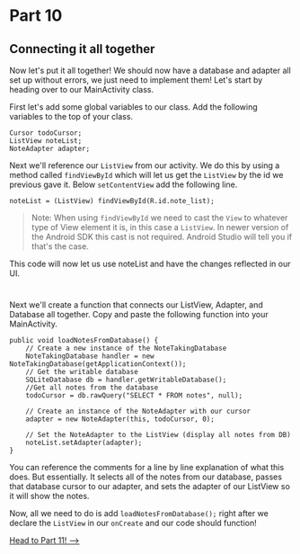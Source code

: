 # Part 10
## Connecting it all together

Now let's put it all together! We should now have a database and adapter all set up without errors, we just need to implement them! Let's start by heading over to our MainActivity class.

First let's add some global variables to our class. Add the following variables to the top of your class.

```
Cursor todoCursor;
ListView noteList;
NoteAdapter adapter;
```

Next we'll reference our `ListView` from our activity. We do this by using a method called `findViewById` which will let us get the `ListView` by the id we previous gave it.
Below `setContentView` add the following line.

```
noteList = (ListView) findViewById(R.id.note_list);
```

> Note: When using `findViewById` we need to cast the `View` to whatever type of View element it is, in this case a `ListView`. In newer version of the Android SDK this cast is not required. Android Studio will tell you if that's the case.

This code will now let us use noteList and have the changes reflected in our UI.

#
Next we'll create a function that connects our ListView, Adapter, and Database all together. Copy and paste the following function into your MainActivity.

```
public void loadNotesFromDatabase() {
    // Create a new instance of the NoteTakingDatabase
    NoteTakingDatabase handler = new NoteTakingDatabase(getApplicationContext());
    // Get the writable database
    SQLiteDatabase db = handler.getWritableDatabase();
    //Get all notes from the database
    todoCursor = db.rawQuery("SELECT * FROM notes", null);

    // Create an instance of the NoteAdapter with our cursor
    adapter = new NoteAdapter(this, todoCursor, 0);

    // Set the NoteAdapter to the ListView (display all notes from DB)
    noteList.setAdapter(adapter);
}
```
You can reference the comments for a line by line explanation of what this does. But essentially. It selects all of the notes from our database, passes that database cursor to our adapter, and sets the adapter of our ListView so it will show the notes.

Now, all we need to do is add `loadNotesFromDatabase();` right after we declare the `ListView` in our `onCreate` and our code should function!

[Head to Part 11! -->](part11.html)